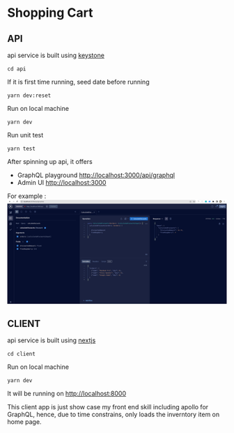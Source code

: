 # Shopping Cart

## API

api service is built using [keystone](https://keystonejs.com)

```
cd api
```

If it is first time running, seed date before running

```
yarn dev:reset
```

Run on local machine

```
yarn dev
```

Run unit test

```
yarn test
```

After spinning up api, it offers

- GraphQL playground [http://localhost:3000/api/graphql](http://localhost:3000/api/graphql)
- Admin UI [http://localhost:3000](http://localhost:3000)

For example :
![Alt text](./gql-playgroud.png "Title")

## CLIENT

api service is built using [nextjs](https://nextjs.org/)

```
cd client
```

Run on local machine

```
yarn dev
```

It will be running on [http://localhost:8000](http://localhost:8000)

This client app is just show case my front end skill including apollo for GraphQL, hence, due to time constrains, only loads the inverntory item on home page.

